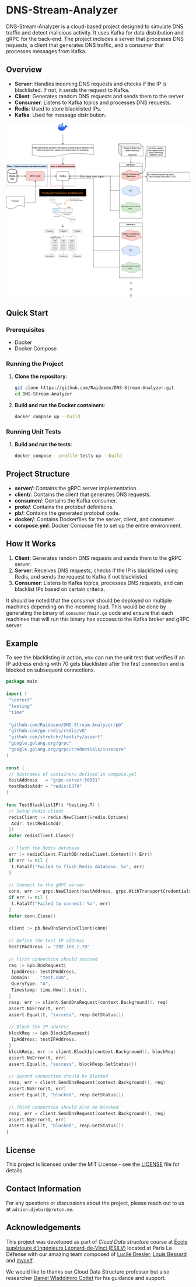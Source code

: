 # DNS-Stream-Analyzer

DNS-Stream-Analyzer is a cloud-based project designed to simulate DNS traffic and detect malicious activity. It uses Kafka for data distribution and gRPC for the back-end. The project includes a server that processes DNS requests, a client that generates DNS traffic, and a consumer that processes messages from Kafka.

## Overview

- **Server**: Handles incoming DNS requests and checks if the IP is blacklisted. If not, it sends the request to Kafka.
- **Client**: Generates random DNS requests and sends them to the server.
- **Consumer**: Listens to Kafka topics and processes DNS requests.
- **Redis**: Used to store blacklisted IPs.
- **Kafka**: Used for message distribution.

![Project Overview](img/team1_datastructure_for_cloud_idee_projet.drawio.png)

## Quick Start

### Prerequisites

- Docker
- Docker Compose

### Running the Project

1. **Clone the repository**:

    ```bash
    git clone https://github.com/Raideeen/DNS-Stream-Analyzer.git
    cd DNS-Stream-Analyzer
    ```

2. **Build and run the Docker containers**:

    ```bash
    docker compose up --build
    ```

### Running Unit Tests

1. **Build and run the tests**:

    ```bash
    docker compose --profile tests up --build
    ```

## Project Structure

- **server/**: Contains the gRPC server implementation.
- **client/**: Contains the client that generates DNS requests.
- **consumer/**: Contains the Kafka consumer.
- **proto/**: Contains the protobuf definitions.
- **pb/**: Contains the generated protobuf code.
- **docker/**: Contains Dockerfiles for the server, client, and consumer.
- **compose.yml**: Docker Compose file to set up the entire environment.

## How It Works

1. **Client**: Generates random DNS requests and sends them to the gRPC server.
2. **Server**: Receives DNS requests, checks if the IP is blacklisted using Redis, and sends the request to Kafka if not blacklisted.
3. **Consumer**: Listens to Kafka topics, processes DNS requests, and can blacklist IPs based on certain criteria.

It should be noted that the *consumer* should be deployed on multiple machines depending on the incoming load. This would be done by generating the binary of `consumer/main.go` code and ensure that each machines that will run this binary has acccess to the Kafka broker and gRPC server.

## Example

To see the blacklisting in action, you can run the unit test that verifies if an IP address ending with 70 gets blacklisted after the first connection and is blocked on subsequent connections.

```go
package main

import (
 "context"
 "testing"
 "time"

 "github.com/Raideeen/DNS-Stream-Analyzer/pb"
 "github.com/go-redis/redis/v8"
 "github.com/stretchr/testify/assert"
 "google.golang.org/grpc"
 "google.golang.org/grpc/credentials/insecure"
)

const (
 // hostnames of containers defined in compose.yml 
 testAddress   = "grpc-server:50051" 
 testRedisAddr = "redis:6379"
)

func TestBlacklistIP(t *testing.T) {
 // Setup Redis client
 redisClient := redis.NewClient(&redis.Options{
  Addr: testRedisAddr,
 })
 defer redisClient.Close()

 // Flush the Redis database
 err := redisClient.FlushDB(redisClient.Context()).Err()
 if err != nil {
  t.Fatalf("Failed to flush Redis database: %v", err)
 }

 // Connect to the gRPC server
 conn, err := grpc.NewClient(testAddress, grpc.WithTransportCredentials(insecure.NewCredentials()))
 if err != nil {
  t.Fatalf("Failed to connect: %v", err)
 }
 defer conn.Close()

 client := pb.NewDnsServiceClient(conn)

 // Define the test IP address
 testIPAddress := "192.168.1.70"

 // First connection should succeed
 req := &pb.DnsRequest{
  IpAddress: testIPAddress,
  Domain:    "test.com",
  QueryType: "A",
  Timestamp: time.Now().Unix(),
 }
 resp, err := client.SendDnsRequest(context.Background(), req)
 assert.NoError(t, err)
 assert.Equal(t, "success", resp.GetStatus())

 // Block the IP address
 blockReq := &pb.BlockIpRequest{
  IpAddress: testIPAddress,
 }
 blockResp, err := client.BlockIp(context.Background(), blockReq)
 assert.NoError(t, err)
 assert.Equal(t, "success", blockResp.GetStatus())

 // Second connection should be blocked
 resp, err = client.SendDnsRequest(context.Background(), req)
 assert.NoError(t, err)
 assert.Equal(t, "blocked", resp.GetStatus())

 // Third connection should also be blocked
 resp, err = client.SendDnsRequest(context.Background(), req)
 assert.NoError(t, err)
 assert.Equal(t, "blocked", resp.GetStatus())
}
```

## License

This project is licensed under the MIT License - see the [LICENSE](LICENSE) file for details

## Contact Information

For any questions or discussions about the project, please reach out to us at `adrien.djebar@proton.me`.

## Acknowledgements

This project was developed as part of *Cloud Data structure* course at [École supérieure d'ingénieurs Léonard-de-Vinci (ESILV)](https://www.esilv.fr/) located at Paris La Défense with our amazing team composed of [Lucile Dresler](https://www.linkedin.com/in/luciledresler/), [Louis Bessard](https://www.linkedin.com/in/louis-bessard/) and [myself](https://www.linkedin.com/in/adriendjebar/).

We would like to thanks our Cloud Data Structure professor but also researcher [Daniel Wladdimiro Cottet](https://www.linkedin.com/in/dwladdimiroc/) for his guidance and support.
